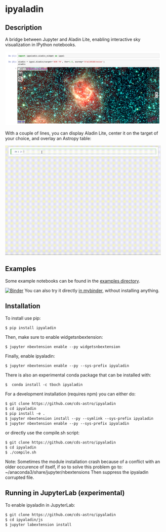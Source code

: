 ipyaladin
=========

Description
-----------

A bridge between Jupyter and Aladin Lite, enabling interactive sky visualization in IPython notebooks.

![ipyaladin example](ipyaladin-screenshot.png)

With a couple of lines, you can display Aladin Lite, center it on the target of your choice, and overlay an Astropy table:

![ipyaladin example](ipyaladin-screencast.gif)

Examples
--------

Some example notebooks can be found in the [examples directory](examples).

[![Binder](https://mybinder.org/badge.svg)](https://mybinder.org/v2/gh/cds-astro/ipyaladin/master) You can also try it directly [in mybinder](https://mybinder.org/v2/gh/cds-astro/ipyaladin/master?filepath=examples), without installing anything.

Installation
------------

To install use pip:

    $ pip install ipyaladin

Then, make sure to enable widgetsnbextension:

    $ jupyter nbextension enable --py widgetsnbextension
    
Finally, enable ipyaladin:

    $ jupyter nbextension enable --py --sys-prefix ipyaladin

There is also an experimental conda package that can be installed with:

    $  conda install -c tboch ipyaladin 


For a development installation (requires npm) you can either do:

    $ git clone https://github.com/cds-astro/ipyaladin
    $ cd ipyaladin
    $ pip install -e .
    $ jupyter nbextension install --py --symlink --sys-prefix ipyaladin
    $ jupyter nbextension enable --py --sys-prefix ipyaladin

or directly use the compile.sh script:

    $ git clone https://github.com/cds-astro/ipyaladin
    $ cd ipyaladin
    $ ./compile.sh

Note:
Sometimes the module installation crash because of a conflict with an older occurence of itself, if so to solve this problem go to:  ~/anaconda3/share/jupyter/nbextensions
Then suppress the ipyaladin corrupted file.

Running in JupyterLab (experimental)
------------------------------------

To enable ipyaladin in JupyterLab:

    $ git clone https://github.com/cds-astro/ipyaladin
    $ cd ipyaladin/js
    $ jupyter labextension install
